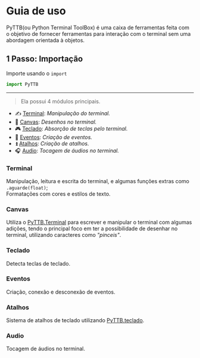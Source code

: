 # Guia de uso
PyTTB(ou Python Terminal ToolBox) é uma caixa de ferramentas feita com o objetivo de fornecer ferramentas para interação com o terminal sem uma abordagem orientada à objetos.

## 1 Passo: Importação
Importe usando o `import`
```py
import PyTTB
```
---
> Ela possui 4 módulos principais.
- ✍ [Terminal](modules/terminal.md): _Manipulação do terminal._
- 🎨 [Canvas](modules/canvas.md): _Desenhos no terminal._
- 🎮 [Teclado](modules/teclado.md): _Absorção de teclas pelo terminal._
- 🔔 [Eventos](modules/eventos.md): _Criação de eventos._
- ⏫ [Atalhos](modules/atalhos.md): _Criação de atalhos._
- 🎧 [Audio](modules/sons.md): _Tocagem de áudios no terminal._

### Terminal
Manipulação, leitura e escrita do terminal, e algumas funções extras como `.aguarde(float)`;  
Formatações com cores e estilos de texto.

### Canvas
Utiliza o [PyTTB.Terminal](#terminal) para escrever e manipular o terminal com algumas adições, tendo o principal foco em ter a possibilidade de desenhar no terminal, utilizando caracteres como _"pinceis"_.

### Teclado
Detecta teclas de teclado.

### Eventos
Criação, conexão e desconexão de eventos.

### Atalhos
Sistema de atalhos de teclado utilizando [PyTTB.teclado](#teclado).

### Audio
Tocagem de áudios no terminal.